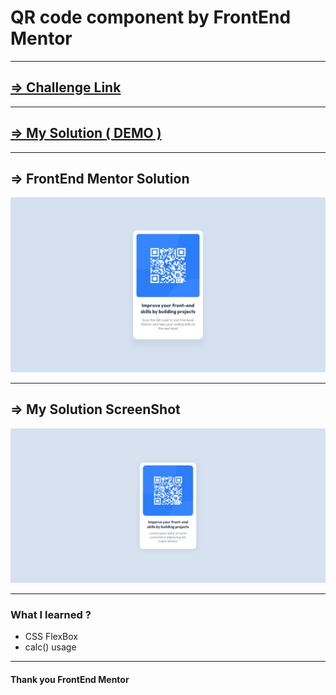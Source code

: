 <h1>QR code component by FrontEnd Mentor</h1>
<hr />
<h2>
  <a href="https://www.frontendmentor.io/challenges/qr-code-component-iux_sIO_H"
    >=> Challenge Link</a
  >
</h2>
<hr />
<h2>
  <a href="https://dinethlive.github.io/QR-code-component-by-frontend-mentor/">
    => My Solution ( DEMO )
  </a>
</h2>
<hr />
<h2>=> FrontEnd Mentor Solution</h2>
<img src="./design/desktop-design.jpg" alt="" />
<hr />
<h2>=> My Solution ScreenShot</h2>
<img src="./screenshots/my-solution-qr-component.png" alt="" />
<hr />
<h3>What I learned ?</h3>
<ul>
  <li>CSS FlexBox</li>
  <li>calc() usage</li>
</ul>
<hr />

<h4>Thank you FrontEnd Mentor</h4>
